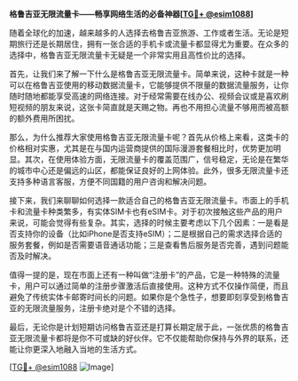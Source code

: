 **格鲁吉亚无限流量卡——畅享网络生活的必备神器[[TG💪+ @esim1088](https://t.me/s/esim1088)]**

随着全球化的加速，越来越多的人选择去格鲁吉亚旅游、工作或者生活。无论是短期旅行还是长期居住，拥有一张合适的手机卡或流量卡都显得尤为重要。在众多的选择中，格鲁吉亚无限流量卡无疑是一个非常实用且高性价比的选择。

首先，让我们来了解一下什么是格鲁吉亚无限流量卡。简单来说，这种卡就是一种可以在格鲁吉亚使用的移动数据流量卡，它能够提供不限量的数据流量服务，让你随时随地都能享受高速的网络连接。对于经常需要在线办公、视频会议或是喜欢刷短视频的朋友来说，这张卡简直就是天赐之物。再也不用担心流量不够用而被高额的额外费用所困扰。

那么，为什么推荐大家使用格鲁吉亚无限流量卡呢？首先从价格上来看，这类卡的价格相对实惠，尤其是在与国内运营商提供的国际漫游套餐相比时，优势更加明显。其次，在使用体验方面，无限流量卡的覆盖范围广，信号稳定，无论是在繁华的城市中心还是偏远的山区，都能保证良好的上网体验。此外，很多无限流量卡还支持多种语言客服，方便不同国籍的用户咨询和解决问题。

接下来，我们来聊聊如何选择一款适合自己的格鲁吉亚无限流量卡。市面上的手机卡和流量卡种类繁多，有实体SIM卡也有eSIM卡。对于初次接触这些产品的用户来说，可能会觉得有些复杂。其实，选择的时候主要考虑以下几个因素：一是看是否支持你的设备（比如iPhone是否支持eSIM）；二是根据自己的需求选择合适的服务套餐，例如是否需要语音通话功能；三是查看售后服务是否完善，遇到问题能否及时解决。

值得一提的是，现在市面上还有一种叫做“注册卡”的产品，它是一种特殊的流量卡，用户可以通过简单的注册步骤激活后直接使用。这种方式不仅操作简便，而且避免了传统实体卡邮寄时间长的问题。如果你是个急性子，想要即刻享受到格鲁吉亚的无限流量服务，注册卡绝对是个不错的选择。

最后，无论你是计划短期访问格鲁吉亚还是打算长期定居于此，一张优质的格鲁吉亚无限流量卡都将是你不可或缺的好伙伴。它不仅能帮助你保持与外界的联系，还能让你更深入地融入当地的生活方式。

[[TG💪+ @esim1088](https://t.me/s/esim1088) ![Image](https://i.postimg.cc/4NQfJmqS/Snipaste-2025-05-13-00-14-12.png)]